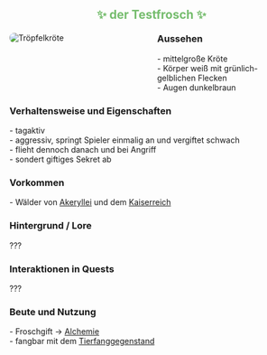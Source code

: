 
<h2 style="color: rgb(118, 189, 110); text-align: center;">✨ der Testfrosch ✨</h2>

<div style="display: flex; gap: 20px; align-items: flex-start; margin: 20px 0;">
  <!-- Bild links -->
  <div style="flex: 1;">
    <img src="./faunapics/troepfelkroete1.jpg"
         alt="Tröpfelkröte"
         style="max-width: 50%; height: auto; border-radius: 8px;">
  </div>
  <!-- Aussehen-Box rechts -->
  <div style="flex: 1;">
    <h3 style="margin-top: 0;">Aussehen</h3>
    <p style="margin: 0;">
      - mittelgroße Kröte<br>
      - Körper weiß mit grünlich-gelblichen Flecken<br>
      - Augen dunkelbraun
    </p>
  </div>
</div>

<!-- Weitere Abschnitte als Fließtext mit Bullet-Listen -->
<div style="margin-bottom: 20px;">
  <h3>Verhaltensweise und Eigenschaften</h3>
  <p style="margin: 0;">
    - tagaktiv<br>
    - aggressiv, springt Spieler einmalig an und vergiftet schwach<br>
    - flieht dennoch danach und bei Angriff<br>
    - sondert giftiges Sekret ab
  </p>
</div>

<div style="margin-bottom: 20px;">
  <h3>Vorkommen</h3>
  <p style="margin: 0;">
    - Wälder von <a href="./akeryllei.md">Akeryllei</a> und dem <a href="./kaiserreich.md">Kaiserreich</a>
  </p>
</div>

<div style="margin-bottom: 20px;">
  <h3>Hintergrund / Lore</h3>
  <p style="margin: 0;">
    <!-- Hier deine Lore ergänzen -->
    ???
  </p>
</div>

<div style="margin-bottom: 20px;">
  <h3>Interaktionen in Quests</h3>
  <p style="margin: 0;">
    <!-- Hier deine Quest-Infos ergänzen -->
    ???
  </p>
</div>

<div style="margin-bottom: 20px;">
  <h3>Beute und Nutzung</h3>
  <p style="margin: 0;">
    - Froschgift → <a href="./alchemie.md">Alchemie</a><br>
    - fangbar mit dem <a href="./tierfanggegenstand.md">Tierfanggegenstand</a>
  </p>
</div>